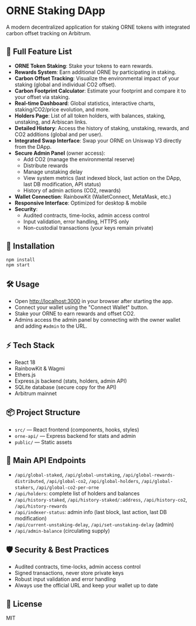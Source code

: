 # ORNE Staking DApp

A modern decentralized application for staking ORNE tokens with integrated carbon offset tracking on Arbitrum.

## 🌱 Full Feature List

- **ORNE Token Staking**: Stake your tokens to earn rewards.
- **Rewards System**: Earn additional ORNE by participating in staking.
- **Carbon Offset Tracking**: Visualize the environmental impact of your staking (global and individual CO2 offset).
- **Carbon Footprint Calculator**: Estimate your footprint and compare it to your offset via staking.
- **Real-time Dashboard**: Global statistics, interactive charts, staking/CO2/price evolution, and more.
- **Holders Page**: List of all token holders, with balances, staking, unstaking, and Arbiscan links.
- **Detailed History**: Access the history of staking, unstaking, rewards, and CO2 additions (global and per user).
- **Integrated Swap Interface**: Swap your ORNE on Uniswap V3 directly from the DApp.
- **Secure Admin Panel** (owner access):
  - Add CO2 (manage the environmental reserve)
  - Distribute rewards
  - Manage unstaking delay
  - View system metrics (last indexed block, last action on the DApp, last DB modification, API status)
  - History of admin actions (CO2, rewards)
- **Wallet Connection**: RainbowKit (WalletConnect, MetaMask, etc.)
- **Responsive Interface**: Optimized for desktop & mobile
- **Security**:
  - Audited contracts, time-locks, admin access control
  - Input validation, error handling, HTTPS only
  - Non-custodial transactions (your keys remain private)

## 🚀 Installation

```bash
npm install
npm start
```

## 🛠️ Usage

- Open [http://localhost:3000](http://localhost:3000) in your browser after starting the app.
- Connect your wallet using the "Connect Wallet" button.
- Stake your ORNE to earn rewards and offset CO2.
- Admins access the admin panel by connecting with the owner wallet and adding `#admin` to the URL.

## ⚡ Tech Stack
- React 18
- RainbowKit & Wagmi
- Ethers.js
- Express.js backend (stats, holders, admin API)
- SQLite database (secure copy for the API)
- Arbitrum mainnet

## 📦 Project Structure
- `src/` — React frontend (components, hooks, styles)
- `orne-api/` — Express backend for stats and admin
- `public/` — Static assets

## 🔗 Main API Endpoints
- `/api/global-staked`, `/api/global-unstaking`, `/api/global-rewards-distributed`, `/api/global-co2`, `/api/global-holders`, `/api/global-stakers`, `/api/global-co2-per-orne`
- `/api/holders`: complete list of holders and balances
- `/api/history-staked`, `/api/history-staked/:address`, `/api/history-co2`, `/api/history-rewards`
- `/api/indexer-status`: admin info (last block, last action, last DB modification)
- `/api/current-unstaking-delay`, `/api/set-unstaking-delay` (admin)
- `/api/admin-balance` (circulating supply)

## 🛡️ Security & Best Practices
- Audited contracts, time-locks, admin access control
- Signed transactions, never store private keys
- Robust input validation and error handling
- Always use the official URL and keep your wallet up to date

## 📝 License
MIT
